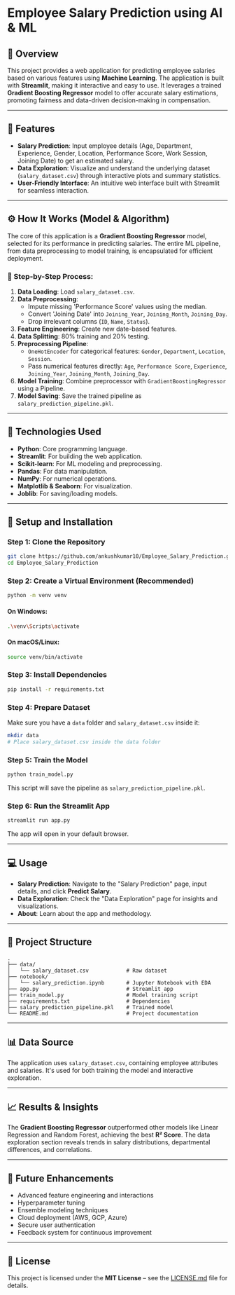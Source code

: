 # Employee Salary Prediction using AI & ML

## 📌 Overview

This project provides a web application for predicting employee salaries based on various features using **Machine Learning**. The application is built with **Streamlit**, making it interactive and easy to use. It leverages a trained **Gradient Boosting Regressor** model to offer accurate salary estimations, promoting fairness and data-driven decision-making in compensation.

---

## 🚀 Features

- **Salary Prediction**: Input employee details (Age, Department, Experience, Gender, Location, Performance Score, Work Session, Joining Date) to get an estimated salary.
- **Data Exploration**: Visualize and understand the underlying dataset (`salary_dataset.csv`) through interactive plots and summary statistics.
- **User-Friendly Interface**: An intuitive web interface built with Streamlit for seamless interaction.

---

## ⚙️ How It Works (Model & Algorithm)

The core of this application is a **Gradient Boosting Regressor** model, selected for its performance in predicting salaries. The entire ML pipeline, from data preprocessing to model training, is encapsulated for efficient deployment.

### 🔄 Step-by-Step Process:

1. **Data Loading**: Load `salary_dataset.csv`.
2. **Data Preprocessing**:
   - Impute missing 'Performance Score' values using the median.
   - Convert 'Joining Date' into `Joining_Year`, `Joining_Month`, `Joining_Day`.
   - Drop irrelevant columns (`ID`, `Name`, `Status`).
3. **Feature Engineering**: Create new date-based features.
4. **Data Splitting**: 80% training and 20% testing.
5. **Preprocessing Pipeline**:
   - `OneHotEncoder` for categorical features: `Gender`, `Department`, `Location`, `Session`.
   - Pass numerical features directly: `Age`, `Performance Score`, `Experience`, `Joining_Year`, `Joining_Month`, `Joining_Day`.
6. **Model Training**: Combine preprocessor with `GradientBoostingRegressor` using a Pipeline.
7. **Model Saving**: Save the trained pipeline as `salary_prediction_pipeline.pkl`.

---

## 🧰 Technologies Used

- **Python**: Core programming language.
- **Streamlit**: For building the web application.
- **Scikit-learn**: For ML modeling and preprocessing.
- **Pandas**: For data manipulation.
- **NumPy**: For numerical operations.
- **Matplotlib & Seaborn**: For visualization.
- **Joblib**: For saving/loading models.

---

## 🔧 Setup and Installation

### Step 1: Clone the Repository
```bash
git clone https://github.com/ankushkumar10/Employee_Salary_Prediction.git
cd Employee_Salary_Prediction
````

### Step 2: Create a Virtual Environment (Recommended)

```bash
python -m venv venv
```

#### On Windows:

```bash
.\venv\Scripts\activate
```

#### On macOS/Linux:

```bash
source venv/bin/activate
```

### Step 3: Install Dependencies

```bash
pip install -r requirements.txt
```

### Step 4: Prepare Dataset

Make sure you have a `data` folder and `salary_dataset.csv` inside it:

```bash
mkdir data
# Place salary_dataset.csv inside the data folder
```

### Step 5: Train the Model

```bash
python train_model.py
```

This script will save the pipeline as `salary_prediction_pipeline.pkl`.

### Step 6: Run the Streamlit App

```bash
streamlit run app.py
```

The app will open in your default browser.

---

## 💻 Usage

* **Salary Prediction**: Navigate to the "Salary Prediction" page, input details, and click **Predict Salary**.
* **Data Exploration**: Check the "Data Exploration" page for insights and visualizations.
* **About**: Learn about the app and methodology.

---

## 📁 Project Structure

```
.
├── data/
│   └── salary_dataset.csv            # Raw dataset
├── notebook/
│   └── salary_prediction.ipynb       # Jupyter Notebook with EDA
├── app.py                            # Streamlit app
├── train_model.py                    # Model training script
├── requirements.txt                  # Dependencies
├── salary_prediction_pipeline.pkl    # Trained model
└── README.md                         # Project documentation
```

---

## 📊 Data Source

The application uses `salary_dataset.csv`, containing employee attributes and salaries. It's used for both training the model and interactive exploration.

---

## 📈 Results & Insights

The **Gradient Boosting Regressor** outperformed other models like Linear Regression and Random Forest, achieving the best **R² Score**. The data exploration section reveals trends in salary distributions, departmental differences, and correlations.

---

## 🌱 Future Enhancements

* Advanced feature engineering and interactions
* Hyperparameter tuning
* Ensemble modeling techniques
* Cloud deployment (AWS, GCP, Azure)
* Secure user authentication
* Feedback system for continuous improvement

---

## 📝 License

This project is licensed under the **MIT License** – see the [LICENSE.md](LICENSE.md) file for details.
